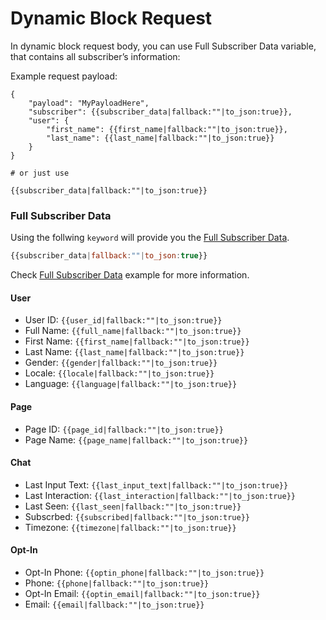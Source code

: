 # Dynamic Block Request
In dynamic block request body, you can use Full Subscriber Data variable, that contains all subscriber’s information:

Example request payload:
```
{
    "payload": "MyPayloadHere",
    "subscriber": {{subscriber_data|fallback:""|to_json:true}},
    "user": {
        "first_name": {{first_name|fallback:""|to_json:true}},
        "last_name": {{last_name|fallback:""|to_json:true}}
    }
}

# or just use

{{subscriber_data|fallback:""|to_json:true}}
```

### Full Subscriber Data
Using the follwing `keyword` will provide you the [Full Subscriber Data](FullSubscriberData.md).
```js
{{subscriber_data|fallback:""|to_json:true}}
```

Check [Full Subscriber Data](FullSubscriberData.md) example for more information.

#### User
- User ID: `{{user_id|fallback:""|to_json:true}}`
- Full Name: `{{full_name|fallback:""|to_json:true}}`
- First Name: `{{first_name|fallback:""|to_json:true}}`
- Last Name: `{{last_name|fallback:""|to_json:true}}`
- Gender: `{{gender|fallback:""|to_json:true}}`
- Locale: `{{locale|fallback:""|to_json:true}}`
- Language: `{{language|fallback:""|to_json:true}}`

#### Page
- Page ID: `{{page_id|fallback:""|to_json:true}}`
- Page Name: `{{page_name|fallback:""|to_json:true}}`

#### Chat
- Last Input Text: `{{last_input_text|fallback:""|to_json:true}}`
- Last Interaction: `{{last_interaction|fallback:""|to_json:true}}`
- Last Seen: `{{last_seen|fallback:""|to_json:true}}`
- Subscrbed: `{{subscribed|fallback:""|to_json:true}}`
- Timezone: `{{timezone|fallback:""|to_json:true}}`

#### Opt-In
- Opt-In Phone: `{{optin_phone|fallback:""|to_json:true}}`
- Phone: `{{phone|fallback:""|to_json:true}}`
- Opt-In Email: `{{optin_email|fallback:""|to_json:true}}`
- Email: `{{email|fallback:""|to_json:true}}`
